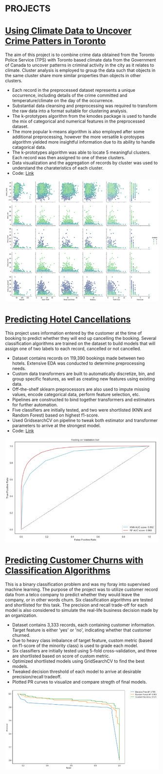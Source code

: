 # PROJECTS

# [Using Climate Data to Uncover Crime Patters in Toronto](https://github.com/calvinchoi21/toronto-crime-clustering)

The aim of this project is to combine crime data obtained from the Toronto Police Service (TPS) with Toronto based climate data from the Government of Canada to uncover patterns in criminal activity in the city as it relates to climate. Cluster analysis is employed to group the data such that objects in the same cluster share more similar properties than objects in other clusters.

- Each record in the preprocessed dataset represents a unique occurrence, including details of the crime committed and temperature/climate on the day of the occurrence.
- Substantial data cleansing and preprocessing was required to transform the raw data into a format suitable for clustering analysis.
- The k-prototypes algorithm from the kmodes package is used to handle the mix of categorical and numerical features in the preprocessed dataset. 
- The more popular k-means algorithm is also employed after some additional preprocessing, however the more versatile k-protoypes algorithm yielded more insightful information due to its ability to handle catagorical data.
- The k-prototypes algorithm was able to locate 5 meaningful clusters. Each record was then assigned to one of these clusters.
- Data visualization and the aggregation of records by cluster was used to understand the charateristics of each cluster. 
- Code: [Link](https://github.com/calvinchoi21/toronto-crime-clustering/blob/master/Toronto_Crime.ipynb)

![](/images/download.png)

# [Predicting Hotel Cancellations](https://github.com/calvinchoi21/predicting-booking-cancellations)

This project uses information entered by the customer at the time of booking to predict whether they will end up cancelling the booking. Several classification algorithms are trained on the dataset to build models that will assign one of two labels to each record, cancelled or not cancelled. 

- Dataset contains records on 119,390 bookings made between two hotels. Extensive EDA was conducted to determine preprocessing needs.
- Custom data transformers are built to automatically discretize, bin, and group specific features, as well as creating new features using existing data. 
- Off-the-shelf sklearn preprocessors are also used to impute missing values, encode categorical data, perform feature selection, etc. 
- Pipelines are constructed to bind together transformers and estimators for further automation. 
- Five classifiers are initially tested, and two were shortlisted (KNN and Random Forest) based on highest f1-score. 
- Used GridsearchCV on pipeline to tweak both estimator and transformer parameters to arrive at the strongest model.
- Code: [Link](https://github.com/calvinchoi21/predicting-booking-cancellations/blob/master/Predicting_cancellations.ipynb) 

![](/images/predicting_cancellations.png)

# [Predicting Customer Churns with Classification Algorithms](https://github.com/calvinchoi21/predicting-customer-churn/blob/master/Classification_Customer_Churn.ipynb)

This is a binary classification problem and was my foray into supervised machine learning. The purpose of the project was to utilize customer record data from a telco company to predict whether they would leave the company, or in other words churn. Six classification algorithms are tested and shortlisted for this task. The precision and recall trade-off for each model is also considered to simulate the real-life business decision made by an organization. 

- Dataset contains 3,333 records, each containing customer information. Target feature is either 'yes' or 'no', indicating whether that customer churned. 
- Due to heavy class imbalance of target feature, custom metric (based on f1-score of the minority class) is used to grade each model. 
- Six classifiers are initially tested using 5-fold cross-validation, and three are shortlisted based on score of custom metric. 
- Optimized shortlisted models using GridSearchCV to find the best models. 
- Tweaked decision threshold of each model to arrive at desirable precision/recall tradeoff. 
- Plotted PR curves to visualize and compare stregth of final models.  

![](/images/pr%20curve.png)
